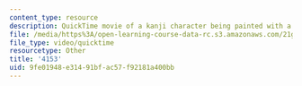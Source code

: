 ```yaml
---
content_type: resource
description: QuickTime movie of a kanji character being painted with a brush.
file: /media/https%3A/open-learning-course-data-rc.s3.amazonaws.com/21g-504-japanese-iv-spring-2009/9fe01948e31491bfac57f92181a400bb_4153.mov
file_type: video/quicktime
resourcetype: Other
title: '4153'
uid: 9fe01948-e314-91bf-ac57-f92181a400bb
---
```

